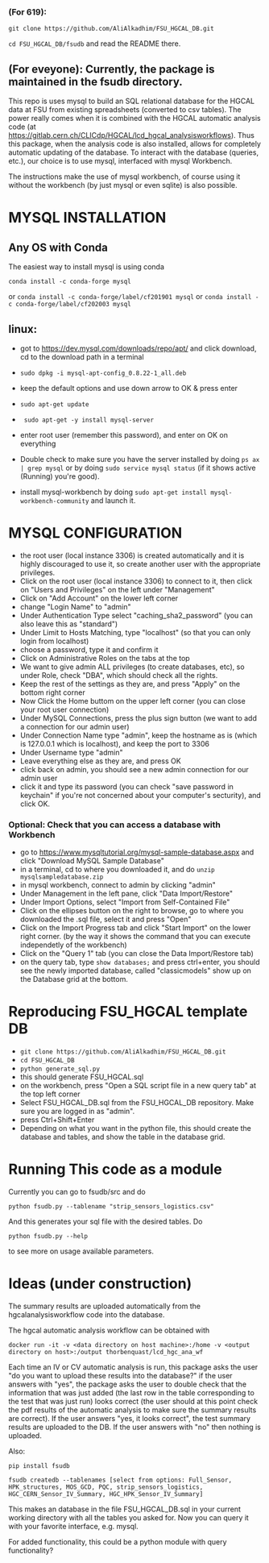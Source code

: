 ### (For 619): 
`git clone https://github.com/AliAlkadhim/FSU_HGCAL_DB.git`

`cd FSU_HGCAL_DB/fsudb` and read the README there.


## (For eveyone): Currently, the package is maintained in the fsudb directory.


This repo is uses mysql to build an SQL relational database for the HGCAL data at FSU from existing spreadsheets (converted to csv tables). The power really comes when it is combined with the HGCAL automatic analysis code (at https://gitlab.cern.ch/CLICdp/HGCAL/lcd_hgcal_analysisworkflows). Thus this package, when the analysis code is also installed, allows for completely automatic updating of the database. To interact with the database (queries, etc.), our choice is to use mysql, interfaced with mysql Workbench.

The instructions make the use of mysql workbench, of course using it without the workbench (by just mysql or even sqlite) is also possible.


# MYSQL INSTALLATION
## Any OS with Conda
The easiest way to install mysql is using conda

`conda install -c conda-forge mysql` 

or `conda install -c conda-forge/label/cf201901 mysql` or `conda install -c conda-forge/label/cf202003 mysql`

## linux: 
* got to https://dev.mysql.com/downloads/repo/apt/ and click download, cd to the download path in a terminal

* `sudo dpkg -i mysql-apt-config_0.8.22-1_all.deb`

* keep the default options and use down arrow to OK & press enter

* `sudo apt-get update`
* ` sudo apt-get -y install mysql-server` 
* enter root user (remember this password), and enter on OK on everything

* Double check to make sure you have the server installed by doing `ps ax | grep mysql` or by doing `sudo service mysql status` (if it shows active (Running) you're good).
* install mysql-workbench by doing `sudo apt-get install mysql-workbench-community` and launch it. 
# MYSQL CONFIGURATION
* the root user (local instance 3306) is created automatically and it is highly discouraged to use it, so create another user with the appropriate privileges.
* Click on the root user (local instance 3306) to connect to it, then click on "Users and Privileges" on the left under "Management"
* Click on "Add Account" on the lower left corner
* change "Login Name" to "admin"
* Under Authentication Type select "caching_sha2_password" (you can also leave this as "standard") 
* Under Limit to Hosts Matching, type "localhost" (so that you can only login from localhost)
* choose a password, type it and confirm it
* Click on Administrative Roles on the tabs at the top
* We want to give admin ALL privileges (to create databases, etc), so under Role, check "DBA", which should check all the rights.
* Keep the rest of the settings as they are, and press "Apply" on the bottom right corner
* Now Click the Home buttom on the upper left corner (you can close your root user connection)
* Under MySQL Connections, press the plus sign button (we want to add a connection for our admin user)
* Under Connection Name type "admin", keep the hostname as is (which is 127.0.0.1 which is localhost), and keep the port to 3306
* Under Username type "admin"
* Leave everything else as they are, and press OK
* click back on admin, you should see a new admin connection for our admin user
* click it and type its password (you can check "save password in keychain" if you're not concerned about your computer's secturity), and click OK. 
### Optional: Check that you can access a database with Workbench

* go to https://www.mysqltutorial.org/mysql-sample-database.aspx and click "Download MySQL Sample Database" 
* in a terminal, cd to where you downloaded it, and do `unzip mysqlsampledatabase.zip`
* in mysql workbench, connect to admin by clicking "admin"
* Under Management in the left pane, click "Data Import/Restore"
* Under Import Options, select "Import from Self-Contained File"
* Click on the ellipses button on the right to browse, go to where you downloaded the .sql file, select it and press "Open"
* Click on the Import Progress tab and click "Start Import" on the lower right corner. (by the way it shows the command that you can execute independetly of the workbench)
* Click on the "Query 1" tab (you can close the Data Import/Restore tab)
* on the query tab, type `show databases;` and press ctrl+enter, you should see the newly imported database, called "classicmodels" show up on the Database grid at the bottom. 
# Reproducing FSU_HGCAL template DB
* `git clone https://github.com/AliAlkadhim/FSU_HGCAL_DB.git`
* `cd FSU_HGCAL_DB`
* `python generate_sql.py`
* this should generate FSU_HGCAL.sql
* on the workbench, press "Open a SQL script file in a new query tab" at the top left corner
* Select FSU_HGCAL_DB.sql from the FSU_HGCAL_DB repository. Make sure you are logged in as "admin".
* press Ctrl+Shift+Enter
* Depending on what you want in the python file, this should create the database and tables, and show the table in the database grid.

# Running This code as a module 
Currently you can go to fsudb/src and do

`python fsudb.py --tablename "strip_sensors_logistics.csv" `

And this generates your sql file with the desired tables. Do

`python fsudb.py --help`

to see more on usage available parameters.

# Ideas (under construction)

The summary results are uploaded automatically from the hgcalanalysisworkflow code into the database.

The hgcal automatic analysis workflow can be obtained with

`docker run -it -v <data directory on host machine>:/home -v <output directory on host>:/output thorbenquast/lcd_hgc_ana_wf`


Each time an IV or CV automatic analysis is run, this package asks the user "do you want to upload these results into the database?" if the user answers with "yes", the package asks the user to double check that the information that was just added (the last row in the table corresponding to the test that was just run) looks correct (the user should at this point check the pdf results of the automatic analysis to make sure the summary results are correct). If the user answers "yes, it looks correct", the test summary results are uploaded to the DB. If the user answers with "no" then nothing is uploaded.

Also:

`pip install fsudb`

`fsudb createdb --tablenames [select from options: Full_Sensor, HPK_structures, MOS_GCD, PQC, strip_sensors_logistics, HGC_CERN_Sensor_IV_Summary, HGC_HPK_Sensor_IV_Summary]`

This makes an database in the file FSU_HGCAL_DB.sql in your current working directory with all the tables you asked for. Now you can query it with your favorite interface, e.g. mysql.

For added functionality, this could be a python module with query functionality? 

